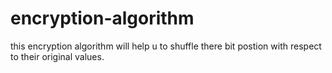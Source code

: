 # encryption-algorithm
this encryption algorithm will help  u to shuffle there bit postion with respect to their original values.
